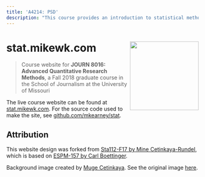 ```yaml
---
title: 'A4214: PSD'
description: "This course provides an introduction to statistical methods used in journalism/media-related social science research–analytical techniques include simple group comparisons, correlations, factor analysis, and linear models–and previews of several advanced statistical models and tools from data science. An introduction to R, an open source [and free] statistical computing environment used in the examples and assignments in this course, will also be provided."
---
```


# stat.mikewk.com <img src="/favicon.png" width="180px" align="right" />

> Course website for **JOURN 8016: Advanced Quantitative Research Methods**, a Fall 2018 graduate course in the School of Journalism at the University of Missouri

The live course website can be found at [stat.mikewk.com](https://stat.mikewk.com). For the source code used to make the site, see [github.com/mkearney/stat](https://github.com/mkearney/stat/).

## Attribution

This website design was forked from [Sta112-F17 by Mine Cetinkaya-Rundel](https://github.com/Sta112-F17/website/commits?author=mine-cetinkaya-rundel), which is based on [ESPM-157 by Carl Boettinger](https://espm-157.carlboettiger.info/).

Background image created by [Muge Cetinkaya](https://dribbble.com/muuuuge). See the original image [here](http://www2.stat.duke.edu/courses/Spring18/Sta199/img/mugesketch.png).


